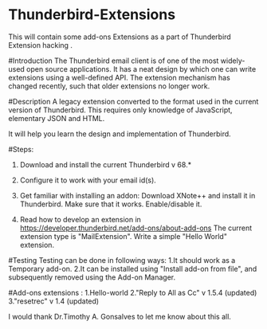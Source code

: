 # Thunderbird-Extensions
This will contain some add-ons Extensions as a part of Thunderbird Extension hacking .

#Introduction
The Thunderbird email client is of one of the most widely-used open
source applications.  It has a neat design by which one can write
extensions using a well-defined API.  The extension mechanism has
changed recently, such that older extensions no longer work.

#Description
A legacy extension converted to the format used in the current
version of Thunderbird.  This requires only knowledge of
JavaScript, elementary JSON and HTML.

It will help you learn the design and implementation of Thunderbird.

#Steps:
1. Download and install the current Thunderbird v 68.*

2. Configure it to work with your email id(s).

3. Get familiar with installing an addon: Download XNote++ and install
it in Thunderbird.  Make sure that it works.  Enable/disable it.

4. Read how to develop an extension in
https://developer.thunderbird.net/add-ons/about-add-ons  The current
extension type is "MailExtension". Write a simple
"Hello World" extension.

#Testing
Testing can be done in following ways:
1.It should work as a Temporary add-on.
2.It can be installed using "Install add-on from file", and
subsequently removed using the Add-on Manager.

#Add-ons extensions :
1.Hello-world
2."Reply to All as Cc" v 1.5.4 (updated)
3."resetrec" v 1.4 (updated)

I would thank Dr.Timothy A. Gonsalves to let me know about this all.
